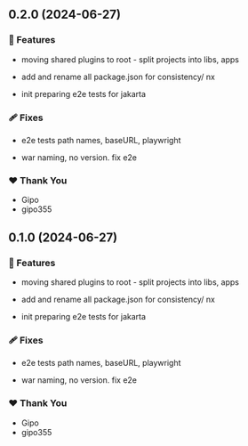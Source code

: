 ## 0.2.0 (2024-06-27)


### 🚀 Features

- moving shared plugins to root - split projects into libs, apps

- add and rename all package.json for consistency/ nx

- init preparing e2e tests for jakarta


### 🩹 Fixes

- e2e tests path names, baseURL, playwright

- war naming, no version. fix e2e


### ❤️  Thank You

- Gipo
- gipo355

## 0.1.0 (2024-06-27)


### 🚀 Features

- moving shared plugins to root - split projects into libs, apps

- add and rename all package.json for consistency/ nx

- init preparing e2e tests for jakarta


### 🩹 Fixes

- e2e tests path names, baseURL, playwright

- war naming, no version. fix e2e


### ❤️  Thank You

- Gipo
- gipo355
